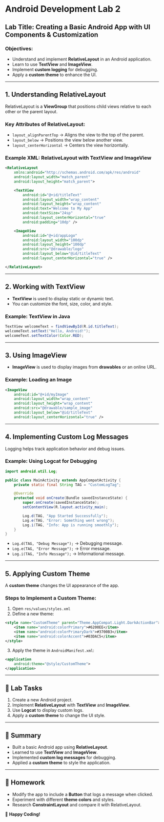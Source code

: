 # Android Development Lab 2

## Lab Title: Creating a Basic Android App with UI Components & Customization

### Objectives:
- Understand and implement **RelativeLayout** in an Android application.
- Learn to use **TextView** and **ImageView**.
- Implement **custom logging** for debugging.
- Apply a **custom theme** to enhance the UI.

---

## 1. Understanding **RelativeLayout**
RelativeLayout is a **ViewGroup** that positions child views relative to each other or the parent layout.

### **Key Attributes of RelativeLayout**:
- `layout_alignParentTop` → Aligns the view to the top of the parent.
- `layout_below` → Positions the view below another view.
- `layout_centerHorizontal` → Centers the view horizontally.

### **Example XML: RelativeLayout with TextView and ImageView**
```xml
<RelativeLayout
    xmlns:android="http://schemas.android.com/apk/res/android"
    android:layout_width="match_parent"
    android:layout_height="match_parent">

    <TextView
        android:id="@+id/titleText"
        android:layout_width="wrap_content"
        android:layout_height="wrap_content"
        android:text="Welcome to My App"
        android:textSize="24sp"
        android:layout_centerHorizontal="true"
        android:padding="10dp" />

    <ImageView
        android:id="@+id/appLogo"
        android:layout_width="100dp"
        android:layout_height="100dp"
        android:src="@drawable/logo"
        android:layout_below="@id/titleText"
        android:layout_centerHorizontal="true" />

</RelativeLayout>
```

---

## 2. Working with **TextView**
- **TextView** is used to display static or dynamic text.
- You can customize the font, size, color, and style.

### **Example: TextView in Java**
```java
TextView welcomeText = findViewById(R.id.titleText);
welcomeText.setText("Hello, Android!");
welcomeText.setTextColor(Color.RED);
```

---

## 3. Using **ImageView**
- **ImageView** is used to display images from **drawables** or an online URL.

### **Example: Loading an Image**
```xml
<ImageView
    android:id="@+id/myImage"
    android:layout_width="wrap_content"
    android:layout_height="wrap_content"
    android:src="@drawable/sample_image"
    android:layout_below="@id/titleText"
    android:layout_centerHorizontal="true" />
```

---

## 4. Implementing **Custom Log Messages**
Logging helps track application behavior and debug issues.

### **Example: Using Logcat for Debugging**
```java
import android.util.Log;

public class MainActivity extends AppCompatActivity {
    private static final String TAG = "CustomLogTag";

    @Override
    protected void onCreate(Bundle savedInstanceState) {
        super.onCreate(savedInstanceState);
        setContentView(R.layout.activity_main);

        Log.d(TAG, "App Started Successfully");
        Log.e(TAG, "Error: Something went wrong");
        Log.i(TAG, "Info: App is running smoothly");
    }
}
```
- `Log.d(TAG, "Debug Message");` → Debugging message.
- `Log.e(TAG, "Error Message");` → Error message.
- `Log.i(TAG, "Info Message");` → Informational message.

---

## 5. Applying **Custom Theme**
A **custom theme** changes the UI appearance of the app.

### **Steps to Implement a Custom Theme**:
1. Open `res/values/styles.xml`
2. Define a new theme:

```xml
<style name="CustomTheme" parent="Theme.AppCompat.Light.DarkActionBar">
    <item name="android:colorPrimary">#6200EE</item>
    <item name="android:colorPrimaryDark">#3700B3</item>
    <item name="android:colorAccent">#03DAC5</item>
</style>
```

3. Apply the theme in `AndroidManifest.xml`:
```xml
<application
    android:theme="@style/CustomTheme">
</application>
```

---

## 🎯 **Lab Tasks**
1. Create a new Android project.
2. Implement **RelativeLayout** with **TextView** and **ImageView**.
3. Use **Logcat** to display custom logs.
4. Apply a **custom theme** to change the UI style.

---

## 📌 **Summary**
- Built a basic Android app using **RelativeLayout**.
- Learned to use **TextView** and **ImageView**.
- Implemented **custom log messages** for debugging.
- Applied a **custom theme** to style the application.

---

## 📝 **Homework**
- Modify the app to include a **Button** that logs a message when clicked.
- Experiment with different **theme colors** and styles.
- Research **ConstraintLayout** and compare it with RelativeLayout.

🚀 **Happy Coding!**
